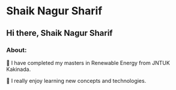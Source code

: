 # Shaik Nagur Sharif


## Hi there, Shaik Nagur Sharif

### About:

:telescope: I have completed my masters in Renewable Energy from JNTUK Kakinada.

:telescope: I really enjoy learning new concepts and technologies.

